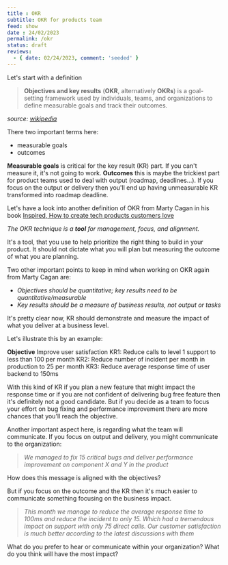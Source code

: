 ```yaml
---
title : OKR
subtitle: OKR for products team
feed: show
date : 24/02/2023
permalink: /okr
status: draft
reviews:
  - { date: 02/24/2023, comment: 'seeded' }
---
```

Let's start with a definition

> **Objectives and key results** (**OKR**, alternatively **OKRs**) is a goal-setting framework used by individuals, teams, and organizations to define measurable goals and track their outcomes.  

*source: [wikipedia](https://en.wikipedia.org/wiki/OKR)*

There two important terms here:
- measurable goals
- outcomes

**Measurable goals** is critical for the key result (KR) part. If you can't measure it, it's not going to work.
**Outcomes** this is maybe the trickiest part for product teams used to deal with output (roadmap, deadlines...). If you focus on the output or delivery then you'll end up having unmeasurable KR transformed into roadmap deadline.

Let's have a look into another definition of OKR from Marty Cagan in his book [Inspired, How to create tech products customers love](https://www.goodreads.com/book/show/35249663-inspired)

*The OKR technique is a **tool** for management, focus, and alignment.*

It's a tool, that you use to help prioritize the right thing to build in your product. It should not dictate what you will plan but measuring the outcome of what you are planning.

Two other important points to keep in mind when working on OKR again from Marty Cagan are:
- *Objectives should be quantitative; key results need to be quantitative/measurable*
- *Key results should be a measure of business results, not output or tasks*

It's pretty clear now, KR should demonstrate and measure the impact of what you deliver at a business level.

Let's illustrate this by an example:

**Objective**
Improve user satisfaction
KR1: Reduce calls to level 1 support to less than 100 per month
KR2: Reduce number of incident per month in production to 25 per month
KR3: Reduce average response time of user backend to 150ms

With this kind of KR if you plan a new feature that might impact the response time or if you are not confident of delivering bug free feature then it's definitely not a good candidate.
But if you decide as a team to focus your effort on bug fixing and performance improvement there are more chances that you'll reach the objective.

Another important aspect here, is regarding what the team will communicate. If you focus on output and delivery, you might communicate to the organization:

> *We managed to fix 15 critical bugs and deliver performance improvement on component X and Y in the product*

How does this message is aligned with the objectives? 

But if you focus on the outcome and the KR then it's much easier to communicate something focusing on the business impact.

> *This month we manage to reduce the average response time to 100ms and reduce the incident to only 15. Which had a tremendous impact on support with only 75 direct calls. Our customer satisfaction is much better according to the latest discussions with them*

What do you prefer to hear or communicate within your organization? What do you think will have the most impact? 